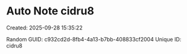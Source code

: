 ﻿# Auto Note cidru8
Created: 2025-09-28 15:35:22

Random GUID: c932cd2d-8fb4-4a13-b7bb-408833cf2004
Unique ID: cidru8
